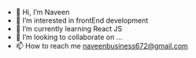 - 👋 Hi, I’m Naveen
- 👀 I’m interested in frontEnd development
- 🌱 I’m currently learning React JS
- 💞️ I’m looking to collaborate on ...
- 📫 How to reach me naveenbusiness672@gmail.com


<!---
Naveen-2525/Naveen-2525 is a ✨ special ✨ repository because its `README.md` (this file) appears on your GitHub profile.
You can click the Preview link to take a look at your changes.
--->
